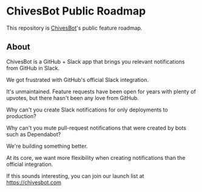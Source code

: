 # ChivesBot Public Roadmap

This repository is [ChivesBot](https://chivesbot.com)'s public feature roadmap.

## About

ChivesBot is a GitHub + Slack app that brings you relevant notifications from GitHub in Slack.

We got frustrated with GitHub's official Slack integration.

It's unmaintained. Feature requests have been open for years with plenty of upvotes, but there hasn't been any love from GitHub.

Why can't you create Slack notifications for only deployments to production?

Why can't you mute pull-request notifications that were created by bots such as Dependabot?

We're building something better.

At its core, we want more flexibility when creating notifications than the official integration.

If this sounds interesting, you can join our launch list at https://chivesbot.com
